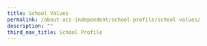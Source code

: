 ```yaml
---
title: School Values
permalink: /about-acs-independent/school-profile/school-values/
description: ""
third_nav_title: School Profile
---
```

